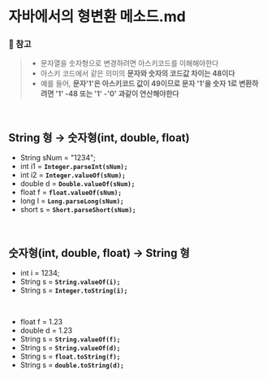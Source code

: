 # 자바에서의 형변환 메소드.md

### 🌟 참고
> - 문자열을 숫자형으로 변경하려면 아스키코드를 이해해야한다 <br>
> - 아스키 코드에서 같은 의미의 **문자와 숫자의 코드값 차이는 48이다**
> - 예를 들어, **문자'1'은 아스키코드 값이 49이므로 문자 '1'을 숫자 1로 변환하려면 '1' -48 또는 '1' -'0' 과같이 연산해야한다**


<br>

## String 형 → 숫자형(int, double, float)
 - String sNum = "1234";
 - int i1 = **`Integer.parseInt(sNum);`**
 - int i2 = **`Integer.valueOf(sNum);`**
 - double d = **`Double.valueOf(sNum);`**
 - float f = **`float.valueOf(sNum);`**
 - long l = **`Long.parseLong(sNum);`**
 - short s = **`Short.parseShort(sNum);`**

<br>

## 숫자형(int, double, float) → String 형 

- int i = 1234;
- String s = **`String.valueOf(i);`**
- String s = **`Integer.toString(i);`**

<br>

- float f = 1.23
- double d = 1.23
- String s = **`String.valueOf(f);`**
- String s = **`String.valueOf(d);`**
- String s = **`float.toString(f);`**
- String s = **`double.toString(d);`**
